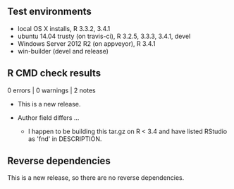 ## Test environments
* local OS X installs, R 3.3.2, 3.4.1
* ubuntu 14.04 trusty (on travis-ci), R 3.2.5, 3.3.3, 3.4.1, devel
* Windows Server 2012 R2 (on appveyor), R 3.4.1
* win-builder (devel and release)

## R CMD check results

0 errors | 0 warnings | 2 notes

* This is a new release.

* Author field differs ...
  - I happen to be building this tar.gz on R < 3.4 and have listed RStudio as
    'fnd' in DESCRIPTION.

## Reverse dependencies

This is a new release, so there are no reverse dependencies.
